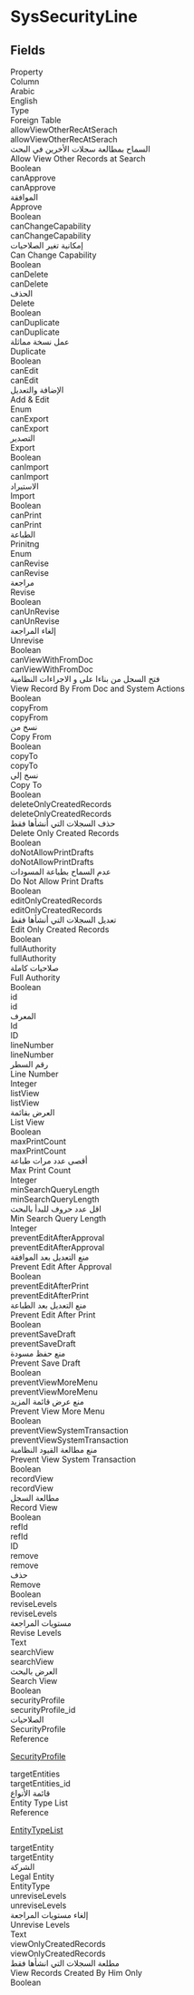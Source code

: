 # SysSecurityLine

<ContentFilter/>

<div class='searchable'>

## Fields

<div class="nama-table">
<div class="row header-row">
<div class="cell">Property</div>
<div class="cell">Column</div>
<div class="cell">Arabic</div>
<div class="cell">English</div>
<div class="cell">Type</div>
<div class="cell">Foreign Table</div>
</div><div class="row searchable" id="allowViewOtherRecAtSerach">
<div class="cell" data-label="Property">allowViewOtherRecAtSerach</div>
<div class="cell" data-label="Column">allowViewOtherRecAtSerach</div>
<div class="cell" data-label="Arabic">السماح بمطالعة سجلات الأخرين في البحث</div>
<div class="cell" data-label="English">Allow View Other Records at Search</div>
<div class="cell" data-label="Type">Boolean</div>

</div>

<div class="row searchable" id="canApprove">
<div class="cell" data-label="Property">canApprove</div>
<div class="cell" data-label="Column">canApprove</div>
<div class="cell" data-label="Arabic"> الموافقة</div>
<div class="cell" data-label="English"> Approve</div>
<div class="cell" data-label="Type">Boolean</div>

</div>

<div class="row searchable" id="canChangeCapability">
<div class="cell" data-label="Property">canChangeCapability</div>
<div class="cell" data-label="Column">canChangeCapability</div>
<div class="cell" data-label="Arabic">إمكانية تغير الصلاحيات</div>
<div class="cell" data-label="English">Can Change Capability</div>
<div class="cell" data-label="Type">Boolean</div>

</div>

<div class="row searchable" id="canDelete">
<div class="cell" data-label="Property">canDelete</div>
<div class="cell" data-label="Column">canDelete</div>
<div class="cell" data-label="Arabic"> الحذف</div>
<div class="cell" data-label="English"> Delete</div>
<div class="cell" data-label="Type">Boolean</div>

</div>

<div class="row searchable" id="canDuplicate">
<div class="cell" data-label="Property">canDuplicate</div>
<div class="cell" data-label="Column">canDuplicate</div>
<div class="cell" data-label="Arabic">عمل نسخة مماثلة</div>
<div class="cell" data-label="English">Duplicate</div>
<div class="cell" data-label="Type">Boolean</div>

</div>

<div class="row searchable" id="canEdit">
<div class="cell" data-label="Property">canEdit</div>
<div class="cell" data-label="Column">canEdit</div>
<div class="cell" data-label="Arabic"> الإضافة والتعديل</div>
<div class="cell" data-label="English"> Add & Edit</div>
<div class="cell" data-label="Type">Enum</div>

</div>

<div class="row searchable" id="canExport">
<div class="cell" data-label="Property">canExport</div>
<div class="cell" data-label="Column">canExport</div>
<div class="cell" data-label="Arabic">التصدير</div>
<div class="cell" data-label="English">Export</div>
<div class="cell" data-label="Type">Boolean</div>

</div>

<div class="row searchable" id="canImport">
<div class="cell" data-label="Property">canImport</div>
<div class="cell" data-label="Column">canImport</div>
<div class="cell" data-label="Arabic">الاستيراد</div>
<div class="cell" data-label="English">Import</div>
<div class="cell" data-label="Type">Boolean</div>

</div>

<div class="row searchable" id="canPrint">
<div class="cell" data-label="Property">canPrint</div>
<div class="cell" data-label="Column">canPrint</div>
<div class="cell" data-label="Arabic"> الطباعة</div>
<div class="cell" data-label="English"> Prinitng</div>
<div class="cell" data-label="Type">Enum</div>

</div>

<div class="row searchable" id="canRevise">
<div class="cell" data-label="Property">canRevise</div>
<div class="cell" data-label="Column">canRevise</div>
<div class="cell" data-label="Arabic">مراجعة</div>
<div class="cell" data-label="English">Revise</div>
<div class="cell" data-label="Type">Boolean</div>

</div>

<div class="row searchable" id="canUnRevise">
<div class="cell" data-label="Property">canUnRevise</div>
<div class="cell" data-label="Column">canUnRevise</div>
<div class="cell" data-label="Arabic"> إلغاء المراجعة</div>
<div class="cell" data-label="English"> Unrevise</div>
<div class="cell" data-label="Type">Boolean</div>

</div>

<div class="row searchable" id="canViewWithFromDoc">
<div class="cell" data-label="Property">canViewWithFromDoc</div>
<div class="cell" data-label="Column">canViewWithFromDoc</div>
<div class="cell" data-label="Arabic">فتح السجل من بناءا على و الاجراءات النظامية</div>
<div class="cell" data-label="English">View Record By From Doc and System Actions</div>
<div class="cell" data-label="Type">Boolean</div>

</div>

<div class="row searchable" id="copyFrom">
<div class="cell" data-label="Property">copyFrom</div>
<div class="cell" data-label="Column">copyFrom</div>
<div class="cell" data-label="Arabic">نسخ من</div>
<div class="cell" data-label="English">Copy From</div>
<div class="cell" data-label="Type">Boolean</div>

</div>

<div class="row searchable" id="copyTo">
<div class="cell" data-label="Property">copyTo</div>
<div class="cell" data-label="Column">copyTo</div>
<div class="cell" data-label="Arabic">نسخ إلى</div>
<div class="cell" data-label="English">Copy To</div>
<div class="cell" data-label="Type">Boolean</div>

</div>

<div class="row searchable" id="deleteOnlyCreatedRecords">
<div class="cell" data-label="Property">deleteOnlyCreatedRecords</div>
<div class="cell" data-label="Column">deleteOnlyCreatedRecords</div>
<div class="cell" data-label="Arabic">حذف السجلات التي أنشأها فقط</div>
<div class="cell" data-label="English">Delete Only Created Records</div>
<div class="cell" data-label="Type">Boolean</div>

</div>

<div class="row searchable" id="doNotAllowPrintDrafts">
<div class="cell" data-label="Property">doNotAllowPrintDrafts</div>
<div class="cell" data-label="Column">doNotAllowPrintDrafts</div>
<div class="cell" data-label="Arabic">عدم السماح بطباعة المسودات</div>
<div class="cell" data-label="English">Do Not Allow Print Drafts</div>
<div class="cell" data-label="Type">Boolean</div>

</div>

<div class="row searchable" id="editOnlyCreatedRecords">
<div class="cell" data-label="Property">editOnlyCreatedRecords</div>
<div class="cell" data-label="Column">editOnlyCreatedRecords</div>
<div class="cell" data-label="Arabic">تعديل السجلات التي أنشأها فقط</div>
<div class="cell" data-label="English">Edit Only Created Records</div>
<div class="cell" data-label="Type">Boolean</div>

</div>

<div class="row searchable" id="fullAuthority">
<div class="cell" data-label="Property">fullAuthority</div>
<div class="cell" data-label="Column">fullAuthority</div>
<div class="cell" data-label="Arabic">صلاحيات كاملة</div>
<div class="cell" data-label="English">Full Authority</div>
<div class="cell" data-label="Type">Boolean</div>

</div>

<div class="row searchable" id="id">
<div class="cell" data-label="Property">id</div>
<div class="cell" data-label="Column">id</div>
<div class="cell" data-label="Arabic">المعرف</div>
<div class="cell" data-label="English">Id</div>
<div class="cell" data-label="Type">ID</div>

</div>

<div class="row searchable" id="lineNumber">
<div class="cell" data-label="Property">lineNumber</div>
<div class="cell" data-label="Column">lineNumber</div>
<div class="cell" data-label="Arabic">رقم السطر</div>
<div class="cell" data-label="English">Line Number</div>
<div class="cell" data-label="Type">Integer</div>

</div>

<div class="row searchable" id="listView">
<div class="cell" data-label="Property">listView</div>
<div class="cell" data-label="Column">listView</div>
<div class="cell" data-label="Arabic">العرض بقائمة</div>
<div class="cell" data-label="English">List View</div>
<div class="cell" data-label="Type">Boolean</div>

</div>

<div class="row searchable" id="maxPrintCount">
<div class="cell" data-label="Property">maxPrintCount</div>
<div class="cell" data-label="Column">maxPrintCount</div>
<div class="cell" data-label="Arabic">أقصى عدد مرات طباعة</div>
<div class="cell" data-label="English">Max Print Count</div>
<div class="cell" data-label="Type">Integer</div>

</div>

<div class="row searchable" id="minSearchQueryLength">
<div class="cell" data-label="Property">minSearchQueryLength</div>
<div class="cell" data-label="Column">minSearchQueryLength</div>
<div class="cell" data-label="Arabic">اقل عدد حروف للبدأ بالبحث</div>
<div class="cell" data-label="English">Min Search Query Length</div>
<div class="cell" data-label="Type">Integer</div>

</div>

<div class="row searchable" id="preventEditAfterApproval">
<div class="cell" data-label="Property">preventEditAfterApproval</div>
<div class="cell" data-label="Column">preventEditAfterApproval</div>
<div class="cell" data-label="Arabic">منع التعديل بعد الموافقة</div>
<div class="cell" data-label="English">Prevent Edit After Approval</div>
<div class="cell" data-label="Type">Boolean</div>

</div>

<div class="row searchable" id="preventEditAfterPrint">
<div class="cell" data-label="Property">preventEditAfterPrint</div>
<div class="cell" data-label="Column">preventEditAfterPrint</div>
<div class="cell" data-label="Arabic">منع التعديل بعد الطباعة</div>
<div class="cell" data-label="English">Prevent Edit After Print</div>
<div class="cell" data-label="Type">Boolean</div>

</div>

<div class="row searchable" id="preventSaveDraft">
<div class="cell" data-label="Property">preventSaveDraft</div>
<div class="cell" data-label="Column">preventSaveDraft</div>
<div class="cell" data-label="Arabic">منع حفظ مسودة</div>
<div class="cell" data-label="English">Prevent Save Draft</div>
<div class="cell" data-label="Type">Boolean</div>

</div>

<div class="row searchable" id="preventViewMoreMenu">
<div class="cell" data-label="Property">preventViewMoreMenu</div>
<div class="cell" data-label="Column">preventViewMoreMenu</div>
<div class="cell" data-label="Arabic">منع عرض قائمة المزيد</div>
<div class="cell" data-label="English">Prevent View More Menu</div>
<div class="cell" data-label="Type">Boolean</div>

</div>

<div class="row searchable" id="preventViewSystemTransaction">
<div class="cell" data-label="Property">preventViewSystemTransaction</div>
<div class="cell" data-label="Column">preventViewSystemTransaction</div>
<div class="cell" data-label="Arabic">منع مطالعة القيود النظامية</div>
<div class="cell" data-label="English">Prevent View System Transaction</div>
<div class="cell" data-label="Type">Boolean</div>

</div>

<div class="row searchable" id="recordView">
<div class="cell" data-label="Property">recordView</div>
<div class="cell" data-label="Column">recordView</div>
<div class="cell" data-label="Arabic"> مطالعة السجل</div>
<div class="cell" data-label="English"> Record View</div>
<div class="cell" data-label="Type">Boolean</div>

</div>

<div class="row searchable" id="refId">
<div class="cell" data-label="Property">refId</div>
<div class="cell" data-label="Column">refId</div>
<div class="cell" data-label="Arabic"></div>
<div class="cell" data-label="English"></div>
<div class="cell" data-label="Type">ID</div>

</div>

<div class="row searchable" id="remove">
<div class="cell" data-label="Property">remove</div>
<div class="cell" data-label="Column">remove</div>
<div class="cell" data-label="Arabic">حذف</div>
<div class="cell" data-label="English">Remove</div>
<div class="cell" data-label="Type">Boolean</div>

</div>

<div class="row searchable" id="reviseLevels">
<div class="cell" data-label="Property">reviseLevels</div>
<div class="cell" data-label="Column">reviseLevels</div>
<div class="cell" data-label="Arabic">مستويات المراجعة</div>
<div class="cell" data-label="English">Revise Levels</div>
<div class="cell" data-label="Type">Text</div>

</div>

<div class="row searchable" id="searchView">
<div class="cell" data-label="Property">searchView</div>
<div class="cell" data-label="Column">searchView</div>
<div class="cell" data-label="Arabic">العرض بالبحث</div>
<div class="cell" data-label="English">Search View</div>
<div class="cell" data-label="Type">Boolean</div>

</div>

<div class="row searchable" id="securityProfile">
<div class="cell" data-label="Property">securityProfile</div>
<div class="cell" data-label="Column">securityProfile_id</div>
<div class="cell" data-label="Arabic">الصلاحيات</div>
<div class="cell" data-label="English">SecurityProfile</div>
<div class="cell" data-label="Type">Reference</div>
<div class="cell" data-label="Foreign Table">

 [SecurityProfile](/modules/basic/SecurityProfile.md) 
</div>
</div>

<div class="row searchable" id="targetEntities">
<div class="cell" data-label="Property">targetEntities</div>
<div class="cell" data-label="Column">targetEntities_id</div>
<div class="cell" data-label="Arabic">قائمة الأنواع</div>
<div class="cell" data-label="English">Entity Type List</div>
<div class="cell" data-label="Type">Reference</div>
<div class="cell" data-label="Foreign Table">

 [EntityTypeList](/modules/basic/EntityTypeList.md) 
</div>
</div>

<div class="row searchable" id="targetEntity">
<div class="cell" data-label="Property">targetEntity</div>
<div class="cell" data-label="Column">targetEntity</div>
<div class="cell" data-label="Arabic">الشركة</div>
<div class="cell" data-label="English">Legal Entity</div>
<div class="cell" data-label="Type">EntityType</div>

</div>

<div class="row searchable" id="unreviseLevels">
<div class="cell" data-label="Property">unreviseLevels</div>
<div class="cell" data-label="Column">unreviseLevels</div>
<div class="cell" data-label="Arabic">إلغاء مستويات المراجعة</div>
<div class="cell" data-label="English">Unrevise Levels</div>
<div class="cell" data-label="Type">Text</div>

</div>

<div class="row searchable" id="viewOnlyCreatedRecords">
<div class="cell" data-label="Property">viewOnlyCreatedRecords</div>
<div class="cell" data-label="Column">viewOnlyCreatedRecords</div>
<div class="cell" data-label="Arabic">مطلعة السجلات التي انشأها فقط</div>
<div class="cell" data-label="English">View Records Created By Him Only</div>
<div class="cell" data-label="Type">Boolean</div>

</div>


</div>
</div>

